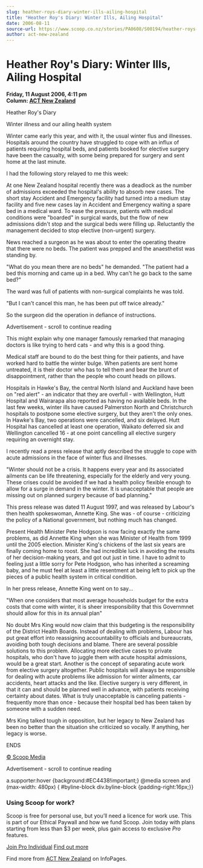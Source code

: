 ```yaml
---
slug: heather-roys-diary-winter-ills-ailing-hospital
title: "Heather Roy's Diary: Winter Ills, Ailing Hospital"
date: 2006-08-11
source-url: https://www.scoop.co.nz/stories/PA0608/S00194/heather-roys-diary-winter-ills-ailing-hospital.htm
author: act-new-zealand
---
```

Heather Roy's Diary: Winter Ills, Ailing Hospital
=================================================

**Friday, 11 August 2006, 4:11 pm**  
**Column: [ACT New Zealand](https://info.scoop.co.nz/ACT_New_Zealand)**

Heather Roy's Diary

Winter illness and our ailing health system

Winter came early this year, and with it, the usual winter flus and illnesses. Hospitals around the country have struggled to cope with an influx of patients requiring hospital beds, and patients booked for elective surgery have been the casualty, with some being prepared for surgery and sent home at the last minute.

I had the following story relayed to me this week:

At one New Zealand hospital recently there was a deadlock as the number of admissions exceeded the hospital's ability to absorb new cases. The short stay Accident and Emergency facility had turned into a medium stay facility and five new cases lay in Accident and Emergency waiting a spare bed in a medical ward. To ease the pressure, patients with medical conditions were "boarded" in surgical wards, but the flow of new admissions didn't stop and the surgical beds were filling up. Reluctantly the management decided to stop elective (non-urgent) surgery.

News reached a surgeon as he was about to enter the operating theatre that there were no beds. The patient was prepped and the anaesthetist was standing by.

"What do you mean there are no beds" he demanded. "The patient had a bed this morning and came up in a bed. Why can't he go back to the same bed?"

The ward was full of patients with non-surgical complaints he was told.

"But I can't cancel this man, he has been put off twice already."

So the surgeon did the operation in defiance of instructions.

Advertisement - scroll to continue reading





This might explain why one manager famously remarked that managing doctors is like trying to herd cats - and why this is a good thing.

Medical staff are bound to do the best thing for their patients, and have worked hard to battle the winter bulge. When patients are sent home untreated, it is their doctor who has to tell them and bear the brunt of disappointment, rather than the people who count heads on pillows.

Hospitals in Hawke's Bay, the central North Island and Auckland have been on "red alert" - an indicator that they are overfull - with Wellington, Hutt Hospital and Wairarapa also reported as having no available beds. In the last few weeks, winter ills have caused Palmerston North and Christchurch hospitals to postpone some elective surgery, but they aren't the only ones. In Hawke's Bay, two operations were cancelled, and six delayed. Hutt Hospital has cancelled at least one operation, Waikato deferred six and Wellington cancelled 16 - at one point cancelling all elective surgery requiring an overnight stay.

I recently read a press release that aptly described the struggle to cope with acute admissions in the face of winter flus and illnesses.

"Winter should not be a crisis. It happens every year and its associated ailments can be life threatening, especially for the elderly and very young. These crises could be avoided if we had a health policy flexible enough to allow for a surge in demand in the winter. It is unacceptable that people are missing out on planned surgery because of bad planning."

This press release was dated 11 August 1997, and was released by Labour's then health spokeswoman, Annette King. She was - of course - criticizing the policy of a National government, but nothing much has changed.

Present Health Minister Pete Hodgson is now facing exactly the same problems, as did Annette King when she was Minister of Health from 1999 until the 2005 election. Minister King's chickens of the last six years are finally coming home to roost. She had incredible luck in avoiding the results of her decision-making years, and got out just in time. I have to admit to feeling just a little sorry for Pete Hodgson, who has inherited a screaming baby, and he must feel at least a little resentment at being left to pick up the pieces of a public health system in critical condition.

In her press release, Annette King went on to say...

"When one considers that most average households budget for the extra costs that come with winter, it is sheer irresponsibility that this Governmnet should allow for this in its annual plan"

No doubt Mrs King would now claim that this budgeting is the responsibility of the District Health Boards. Instead of dealing with problems, Labour has put great effort into reassigning accountability to officials and bureaucrats, avoiding both tough decisions and blame. There are several possible solutions to this problem. Allocating more elective cases to private hospitals, who don't have to juggle them with acute hospital admissions, would be a great start. Another is the concept of separating acute work from elective surgery altogether. Public hospitals will always be responsible for dealing with acute problems like admission for winter ailments, car accidents, heart attacks and the like. Elective surgery is very different, in that it can and should be planned well in advance, with patients receiving certainty about dates. What is truly unacceptable is canceling patients - frequently more than once - because their hospital bed has been taken by someone with a sudden need.

Mrs King talked tough in opposition, but her legacy to New Zealand has been no better than the situation she criticized so vocally. If anything, her legacy is worse.

  
ENDS

[© Scoop Media](http://www.scoop.co.nz/about/terms.html)  

Advertisement - scroll to continue reading



a.supporter:hover {background:#EC4438!important;} @media screen and (max-width: 480px) { #byline-block div.byline-block {padding-right:16px;}}

### Using Scoop for work?

Scoop is free for personal use, but you’ll need a licence for work use. This is part of our Ethical Paywall and how we fund Scoop. Join today with plans starting from less than $3 per week, plus gain access to exclusive _Pro_ features.  
  
[Join Pro Individual](https://pro.scoop.co.nz/Individual/?from=ProIn24) [Find out more](https://pro.scoop.co.nz/using-scoop-for-work/?from=ProIn24)

Find more from [ACT New Zealand](https://info.scoop.co.nz/ACT_New_Zealand) on InfoPages.